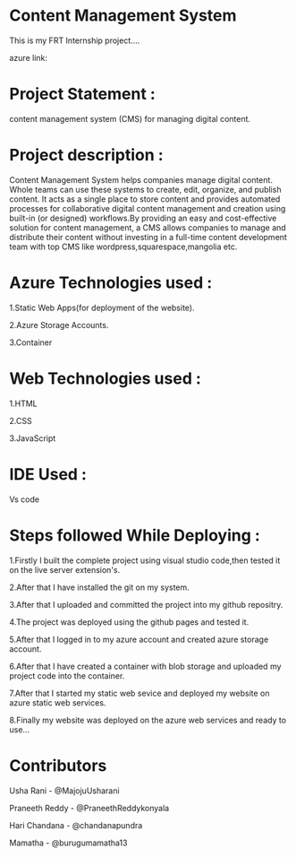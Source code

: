 # Content Management System
This is my FRT Internship project....

azure link:  

# Project Statement :
content management system (CMS) for managing digital content. 

# Project description :
Content Management System helps companies manage digital content. 
Whole teams can use these systems to create, edit, organize, and publish content. 
It acts as a single place to store content and provides automated processes for collaborative digital content management 
and creation using built-in (or designed) workflows.By providing an easy and cost-effective solution for content management, 
a CMS allows companies to manage and distribute their content without investing in a full-time content development team with
top CMS like wordpress,squarespace,mangolia etc.


# Azure Technologies used :
1.Static Web Apps(for deployment of the website).

2.Azure Storage Accounts.

3.Container

# Web Technologies used :
1.HTML

2.CSS

3.JavaScript

# IDE Used :
Vs code

# Steps followed While Deploying :
1.Firstly I built the complete project using visual studio code,then tested it on the live server extension's.

2.After that I have installed the git on my system.

3.After that I uploaded and committed the project into my github repositry.

4.The project was deployed using the github pages and tested it.

5.After that I logged in to my azure account and created azure storage account.

6.After that I have created a container with blob storage and uploaded my project code into the container.

7.After that I started my static web sevice and deployed my website on azure static web services.

8.Finally my website was deployed on the azure web services and ready to use...

# Contributors
Usha Rani - @MajojuUsharani

Praneeth Reddy - @PraneethReddykonyala

Hari Chandana - @chandanapundra

Mamatha - @burugumamatha13

